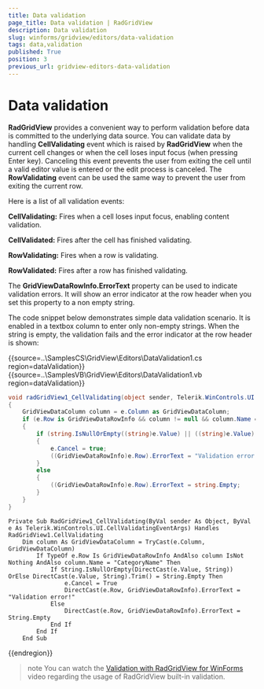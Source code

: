 ```yaml
---
title: Data validation
page_title: Data validation | RadGridView
description: Data validation
slug: winforms/gridview/editors/data-validation
tags: data,validation
published: True
position: 3
previous_url: gridview-editors-data-validation
---
```


# Data validation

__RadGridView__ provides a convenient way to perform validation before data is committed to the underlying data source. You can validate data by handling __CellValidating__ event which is raised by __RadGridView__ when the current cell changes or when the cell loses input focus (when pressing Enter key). Canceling this event prevents the user from exiting the cell until a valid editor value is entered or the edit process is canceled. The __RowValidating__ event can be used the same way to prevent the user from exiting the current row.

Here is a list of all validation events:

__CellValidating:__ Fires when a cell loses input focus, enabling content validation.

__CellValidated:__ Fires after the cell has finished validating.

__RowValidating:__ Fires when a row is validating.

__RowValidated:__ Fires after a row has finished validating.

The __GridViewDataRowInfo.ErrorText__ property can be used to indicate validation errors. It will show an error indicator at the row header when you set this property to a non empty string.

The code snippet below demonstrates simple data validation scenario. It is enabled in a textbox column to enter only non-empty strings. When the string is empty, the validation fails and the error indicator at the row header is shown:

{{source=..\SamplesCS\GridView\Editors\DataValidation1.cs region=dataValidation}} 
{{source=..\SamplesVB\GridView\Editors\DataValidation1.vb region=dataValidation}} 

````C#
void radGridView1_CellValidating(object sender, Telerik.WinControls.UI.CellValidatingEventArgs e)
{
    GridViewDataColumn column = e.Column as GridViewDataColumn;
    if (e.Row is GridViewDataRowInfo && column != null && column.Name == "CategoryName")
    {
        if (string.IsNullOrEmpty((string)e.Value) || ((string)e.Value).Trim() == string.Empty)
        {
            e.Cancel = true;
            ((GridViewDataRowInfo)e.Row).ErrorText = "Validation error!";
        }
        else
        {
            ((GridViewDataRowInfo)e.Row).ErrorText = string.Empty;
        }
    }
}

````
````VB.NET
Private Sub RadGridView1_CellValidating(ByVal sender As Object, ByVal e As Telerik.WinControls.UI.CellValidatingEventArgs) Handles RadGridView1.CellValidating
    Dim column As GridViewDataColumn = TryCast(e.Column, GridViewDataColumn)
        If TypeOf e.Row Is GridViewDataRowInfo AndAlso column IsNot Nothing AndAlso column.Name = "CategoryName" Then
            If String.IsNullOrEmpty(DirectCast(e.Value, String)) OrElse DirectCast(e.Value, String).Trim() = String.Empty Then
                e.Cancel = True
                DirectCast(e.Row, GridViewDataRowInfo).ErrorText = "Validation error!"
            Else
                DirectCast(e.Row, GridViewDataRowInfo).ErrorText = String.Empty
            End If
        End If
    End Sub

````

{{endregion}} 

>note You can watch the [Validation with RadGridView for WinForms](http://tv.telerik.com/watch/winforms/radgridview/validation-with-radgridview-winforms) video regarding the usage of RadGridView built-in validation.
>

